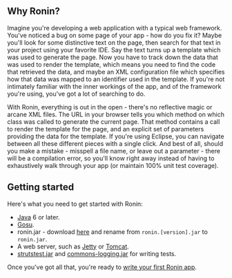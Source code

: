 ## Why Ronin? ##

Imagine you're developing a web application with a typical web framework. You've noticed a bug on some page of your app - how do you fix it? Maybe you'll look for some distinctive text on the page, then search for that text in your project using your favorite IDE. Say the text turns up a template which was used to generate the page. Now you have to track down the data that was used to render the template, which means you need to find the code that retrieved the data, and maybe an XML configuration file which specifies how that data was mapped to an identifier used in the template. If you're not intimately familiar with the inner workings of the app, and of the framework you're using, you've got a lot of searching to do.

With Ronin, everything is out in the open - there's no reflective magic or arcane XML files. The URL in your browser tells you which method on which class was called to generate the current page. That method contains a call to render the template for the page, and an explicit set of parameters providing the data for the template. If you're using Eclipse, you can navigate between all these different pieces with a single click. And best of all, should you make a mistake - misspell a file name, or leave out a parameter - there will be a compilation error, so you'll know right away instead of having to exhaustively walk through your app (or maintain 100% unit test coverage).

## Getting started ##

Here's what you need to get started with Ronin:

  * [Java](http://java.sun.com/javase/downloads/index.jsp) 6 or later.
  * [Gosu](http://www.gosu-lang.org/).
  * ronin.jar - download [here](http://code.google.com/p/ronin-gosu/downloads/list) and rename from `ronin.[version].jar` to `ronin.jar`.
  * A web server, such as [Jetty](http://jetty.codehaus.org/jetty/) or [Tomcat](http://tomcat.apache.org/).
  * [strutstest.jar](http://sourceforge.net/projects/strutstestcase/files/) and [commons-logging.jar](http://commons.apache.org/logging/download_logging.cgi) for writing tests.

Once you've got all that, you're ready to [write your first Ronin app](YourFirstRoninApp.md).